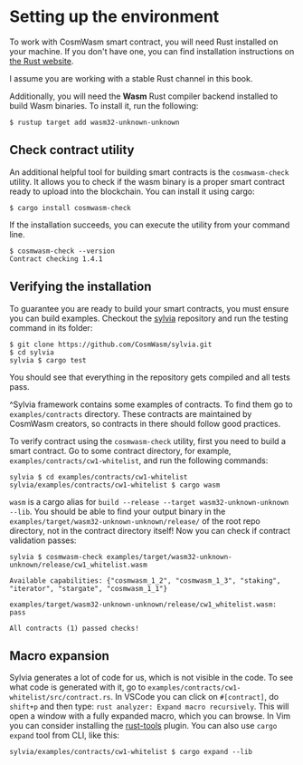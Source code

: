 # Setting up the environment

To work with CosmWasm smart contract, you will need Rust installed on your machine.
If you don't have one, you can find installation instructions on 
[the Rust website](https://www.rust-lang.org/tools/install).

I assume you are working with a stable Rust channel in this book.

Additionally, you will need the **Wasm** Rust compiler backend installed to build
Wasm binaries. To install it, run the following:

```shell
$ rustup target add wasm32-unknown-unknown
```

## Check contract utility

An additional helpful tool for building smart contracts is the `cosmwasm-check`
utility. It allows you to check if the wasm binary is a proper smart contract
ready to upload into the blockchain. You can install it using cargo:

```shell
$ cargo install cosmwasm-check
```

If the installation succeeds, you can execute the utility from your command line.

```shell
$ cosmwasm-check --version
Contract checking 1.4.1
```

## Verifying the installation

To guarantee you are ready to build your smart contracts, you must ensure you can build examples.
Checkout the [sylvia](https://github.com/CosmWasm/sylvia) repository and run the testing command in
its folder:

```shell
$ git clone https://github.com/CosmWasm/sylvia.git
$ cd sylvia
sylvia $ cargo test
```

You should see that everything in the repository gets compiled and all tests pass. 

^Sylvia framework contains some examples of contracts. To find them go to `examples/contracts`
directory. These contracts are maintained by CosmWasm creators, so contracts in there should follow 
good practices.

To verify contract using the `cosmwasm-check` utility, first you need to build a smart contract.
Go to some contract directory, for example, `examples/contracts/cw1-whitelist`, and run the following commands:

```shell
sylvia $ cd examples/contracts/cw1-whitelist
sylvia/examples/contracts/cw1-whitelist $ cargo wasm
```

`wasm` is a cargo alias for `build --release --target wasm32-unknown-unknown --lib`.
You should be able to find your output binary in the `examples/target/wasm32-unknown-unknown/release/`
of the root repo directory, not in the contract directory itself!
Now you can check if contract validation passes:

```shell
sylvia $ cosmwasm-check examples/target/wasm32-unknown-unknown/release/cw1_whitelist.wasm

Available capabilities: {"cosmwasm_1_2", "cosmwasm_1_3", "staking", "iterator", "stargate", "cosmwasm_1_1"}

examples/target/wasm32-unknown-unknown/release/cw1_whitelist.wasm: pass

All contracts (1) passed checks!
```

## Macro expansion

Sylvia generates a lot of code for us, which is not visible in the code. To see what code is generated
with it, go to `examples/contracts/cw1-whitelist/src/contract.rs`. In VSCode you can click on
`#[contract]`, do `shift+p` and then type: `rust analyzer: Expand macro recursively`. This will open
a window with a fully expanded macro, which you can browse. In Vim you can consider installing 
the [rust-tools](https://github.com/simrat39/rust-tools.nvim) plugin.
You can also use `cargo expand` tool from CLI, like this:

```shell
sylvia/examples/contracts/cw1-whitelist $ cargo expand --lib
```
